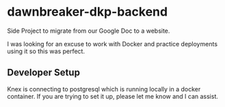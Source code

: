 # dawnbreaker-dkp-backend

Side Project to migrate from our Google Doc to a website.

I was looking for an excuse to work with Docker and practice deployments using it so this was perfect.

## Developer Setup

Knex is connecting to postgresql which is running locally in a docker container.  If you are trying to set it up, please let me know and I can assist.
